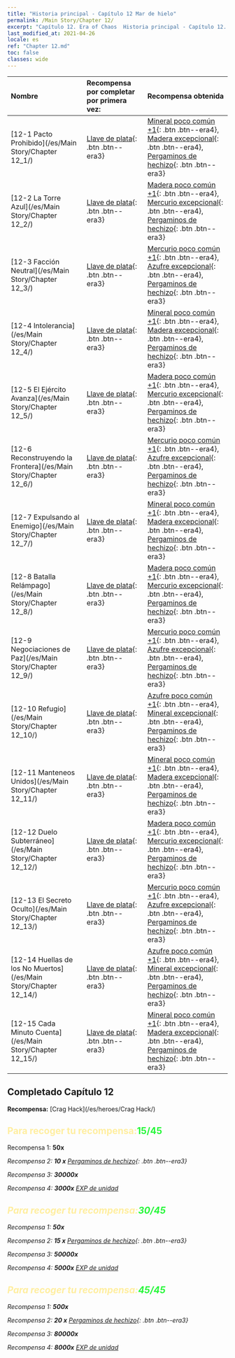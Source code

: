 ```yaml
---
title: "Historia principal - Capítulo 12 Mar de hielo"
permalink: /Main Story/Chapter 12/
excerpt: "Capítulo 12. Era of Chaos  Historia principal - Capítulo 12. Mar de hielo"
last_modified_at: 2021-04-26
locale: es
ref: "Chapter 12.md"
toc: false
classes: wide
---
```


  | Nombre |  Recompensa por completar por primera vez: | Recompensa obtenida |
  |:------------|:------------|:------------| 
  | [12-1 Pacto Prohibido](/es/Main Story/Chapter 12_1/) | [Llave de plata](/ItemsES/con_693/){: .btn .btn--era3} | [Mineral poco común +1](/ItemsES/mat_40/){: .btn .btn--era4}, [Madera excepcional](/ItemsES/mat_34/){: .btn .btn--era4}, [Pergaminos de hechizo](/ItemsES/con_694/){: .btn .btn--era3} |
  | [12-2 La Torre Azul](/es/Main Story/Chapter 12_2/) | [Llave de plata](/ItemsES/con_693/){: .btn .btn--era3} | [Madera poco común +1](/ItemsES/mat_41/){: .btn .btn--era4}, [Mercurio excepcional](/ItemsES/mat_35/){: .btn .btn--era4}, [Pergaminos de hechizo](/ItemsES/con_694/){: .btn .btn--era3} |
  | [12-3 Facción Neutral](/es/Main Story/Chapter 12_3/) | [Llave de plata](/ItemsES/con_693/){: .btn .btn--era3} | [Mercurio poco común +1](/ItemsES/mat_42/){: .btn .btn--era4}, [Azufre excepcional](/ItemsES/mat_36/){: .btn .btn--era4}, [Pergaminos de hechizo](/ItemsES/con_694/){: .btn .btn--era3} |
  | [12-4 Intolerancia](/es/Main Story/Chapter 12_4/) | [Llave de plata](/ItemsES/con_693/){: .btn .btn--era3} | [Mineral poco común +1](/ItemsES/mat_40/){: .btn .btn--era4}, [Madera excepcional](/ItemsES/mat_34/){: .btn .btn--era4}, [Pergaminos de hechizo](/ItemsES/con_694/){: .btn .btn--era3} |
  | [12-5 El Ejército Avanza](/es/Main Story/Chapter 12_5/) | [Llave de plata](/ItemsES/con_693/){: .btn .btn--era3} | [Madera poco común +1](/ItemsES/mat_41/){: .btn .btn--era4}, [Mercurio excepcional](/ItemsES/mat_35/){: .btn .btn--era4}, [Pergaminos de hechizo](/ItemsES/con_694/){: .btn .btn--era3} |
  | [12-6 Reconstruyendo la Frontera](/es/Main Story/Chapter 12_6/) | [Llave de plata](/ItemsES/con_693/){: .btn .btn--era3} | [Mercurio poco común +1](/ItemsES/mat_42/){: .btn .btn--era4}, [Azufre excepcional](/ItemsES/mat_36/){: .btn .btn--era4}, [Pergaminos de hechizo](/ItemsES/con_694/){: .btn .btn--era3} |
  | [12-7 Expulsando al Enemigo](/es/Main Story/Chapter 12_7/) | [Llave de plata](/ItemsES/con_693/){: .btn .btn--era3} | [Mineral poco común +1](/ItemsES/mat_40/){: .btn .btn--era4}, [Madera excepcional](/ItemsES/mat_34/){: .btn .btn--era4}, [Pergaminos de hechizo](/ItemsES/con_694/){: .btn .btn--era3} |
  | [12-8 Batalla Relámpago](/es/Main Story/Chapter 12_8/) | [Llave de plata](/ItemsES/con_693/){: .btn .btn--era3} | [Madera poco común +1](/ItemsES/mat_41/){: .btn .btn--era4}, [Mercurio excepcional](/ItemsES/mat_35/){: .btn .btn--era4}, [Pergaminos de hechizo](/ItemsES/con_694/){: .btn .btn--era3} |
  | [12-9 Negociaciones de Paz](/es/Main Story/Chapter 12_9/) | [Llave de plata](/ItemsES/con_693/){: .btn .btn--era3} | [Mercurio poco común +1](/ItemsES/mat_42/){: .btn .btn--era4}, [Azufre excepcional](/ItemsES/mat_36/){: .btn .btn--era4}, [Pergaminos de hechizo](/ItemsES/con_694/){: .btn .btn--era3} |
  | [12-10 Refugio](/es/Main Story/Chapter 12_10/) | [Llave de plata](/ItemsES/con_693/){: .btn .btn--era3} | [Azufre poco común +1](/ItemsES/mat_43/){: .btn .btn--era4}, [Mineral excepcional](/ItemsES/mat_33/){: .btn .btn--era4}, [Pergaminos de hechizo](/ItemsES/con_694/){: .btn .btn--era3} |
  | [12-11 Manteneos Unidos](/es/Main Story/Chapter 12_11/) | [Llave de plata](/ItemsES/con_693/){: .btn .btn--era3} | [Mineral poco común +1](/ItemsES/mat_40/){: .btn .btn--era4}, [Madera excepcional](/ItemsES/mat_34/){: .btn .btn--era4}, [Pergaminos de hechizo](/ItemsES/con_694/){: .btn .btn--era3} |
  | [12-12 Duelo Subterráneo](/es/Main Story/Chapter 12_12/) | [Llave de plata](/ItemsES/con_693/){: .btn .btn--era3} | [Madera poco común +1](/ItemsES/mat_41/){: .btn .btn--era4}, [Mercurio excepcional](/ItemsES/mat_35/){: .btn .btn--era4}, [Pergaminos de hechizo](/ItemsES/con_694/){: .btn .btn--era3} |
  | [12-13 El Secreto Oculto](/es/Main Story/Chapter 12_13/) | [Llave de plata](/ItemsES/con_693/){: .btn .btn--era3} | [Mercurio poco común +1](/ItemsES/mat_42/){: .btn .btn--era4}, [Azufre excepcional](/ItemsES/mat_36/){: .btn .btn--era4}, [Pergaminos de hechizo](/ItemsES/con_694/){: .btn .btn--era3} |
  | [12-14 Huellas de los No Muertos](/es/Main Story/Chapter 12_14/) | [Llave de plata](/ItemsES/con_693/){: .btn .btn--era3} | [Azufre poco común +1](/ItemsES/mat_43/){: .btn .btn--era4}, [Mineral excepcional](/ItemsES/mat_33/){: .btn .btn--era4}, [Pergaminos de hechizo](/ItemsES/con_694/){: .btn .btn--era3} |
  | [12-15 Cada Minuto Cuenta](/es/Main Story/Chapter 12_15/) | [Llave de plata](/ItemsES/con_693/){: .btn .btn--era3} | [Mineral poco común +1](/ItemsES/mat_40/){: .btn .btn--era4}, [Madera excepcional](/ItemsES/mat_34/){: .btn .btn--era4}, [Pergaminos de hechizo](/ItemsES/con_694/){: .btn .btn--era3} |


## Completado Capítulo 12

 **Recompensa:** [Crag Hack](/es/heroes/Crag Hack/)



## <span style="color: #ffeea0">Para recoger tu recompensa:</span><span style="color: #27f73a">15/45</span>

 Recompensa 1:  **50x** <i class="fas fa-gem"/>

 Recompensa 2: **10 x** [Pergaminos de hechizo](/ItemsES/con_694/){: .btn .btn--era3}

 Recompensa 3:  **30000x** <i class="fas fa-coins"/>

 Recompensa 4:  **3000x** [EXP de unidad](/ItemsES/con_902/)



## <span style="color: #ffeea0">Para recoger tu recompensa:</span><span style="color: #27f73a">30/45</span>

 Recompensa 1:  **50x** <i class="fas fa-gem"/>

 Recompensa 2: **15 x** [Pergaminos de hechizo](/ItemsES/con_694/){: .btn .btn--era3}

 Recompensa 3:  **50000x** <i class="fas fa-coins"/>

 Recompensa 4:  **5000x** [EXP de unidad](/ItemsES/con_902/)



## <span style="color: #ffeea0">Para recoger tu recompensa:</span><span style="color: #27f73a">45/45</span>

 Recompensa 1:  **500x** <i class="fas fa-gem"/>

 Recompensa 2: **20 x** [Pergaminos de hechizo](/ItemsES/con_694/){: .btn .btn--era3}

 Recompensa 3:  **80000x** <i class="fas fa-coins"/>

 Recompensa 4:  **8000x** [EXP de unidad](/ItemsES/con_902/)

